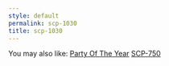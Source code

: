 ```yaml
---
style: default
permalink: scp-1030
title: scp-1030
---
```

You may also like:
[Party Of The Year](http://scp-wiki.net/party-of-the-year)
[SCP-750](http://scp-wiki.net/scp-750)